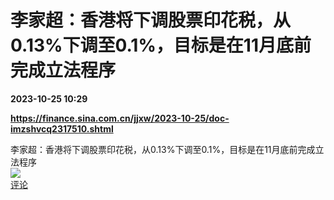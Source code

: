 # 李家超：香港将下调股票印花税，从0.13%下调至0.1%，目标是在11月底前完成立法程序

**2023-10-25 10:29**

**https://finance.sina.com.cn/jjxw/2023-10-25/doc-imzshvcq2317510.shtml**

李家超：香港将下调股票印花税，从0.13%下调至0.1%，目标是在11月底前完成立法程序  
![](https://img3.chouti.com/CHOUTI_20231025/71462AE4073D4D89A8B4B4001F7503C8_W390H390.jpeg)  
[评论](https://m.chouti.com/link/40401644)